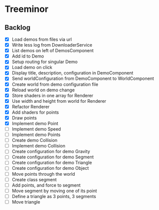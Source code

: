 # Treeminor

## Backlog

- [x] Load demos from files via url
- [x] Write less log from DownloaderService
- [x] List demos on left of DemosComponent
- [x] Add id to Demo
- [x] Setup routing for singular Demo
- [x] Load demo on click
- [x] Display title, description, configuration in DemoComponent
- [x] Send worldConfiguration from DemoComponent to WorldComponent
- [x] Create world from demo configuration file
- [x] Reload world on demo change
- [x] Store shaders in one array for Renderer
- [x] Use width and height from world for Renderer
- [x] Refactor Renderer
- [x] Add shaders for points
- [x] Draw points
- [x] Implement demo Point
- [ ] Implement demo Speed
- [ ] Implement demo Points
- [ ] Create demo Collision
- [ ] Implement demo Collision
- [ ] Create configuration for demo Gravity
- [ ] Create configuration for demo Segment
- [ ] Create configuration for demo Triangle
- [ ] Create configuration for demo Object
- [ ] Move points through the world
- [ ] Create class segment
- [ ] Add points, and force to segment
- [ ] Move segment by moving one of its point
- [ ] Define a triangle as 3 points, 3 segments
- [ ] Move triangle
